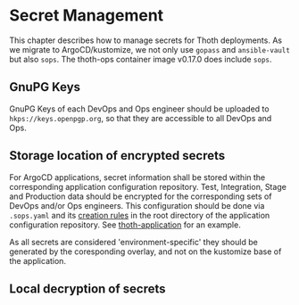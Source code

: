 # Secret Management

This chapter describes how to manage secrets for Thoth deployments. As we migrate to ArgoCD/kustomize, we not only
use `gopass` and `ansible-vault` but also `sops`. The thoth-ops container image v0.17.0 does include `sops`.

## GnuPG Keys

GnuPG Keys of each DevOps and Ops engineer should be uploaded to `hkps://keys.openpgp.org`, so that they are
accessible to all DevOps and Ops. 

## Storage location of encrypted secrets

For ArgoCD applications, secret information shall be stored within the corresponding application configuration
repository. Test, Integration, Stage and Production data should be encrypted for the corresponding sets of DevOps
and/or Ops engineers. This configuration should be done via `.sops.yaml` and its [creation rules](https://github.com/mozilla/sops#29using-sopsyaml-conf-to-select-kmspgp-for-new-files) in the root directory of the application
configuration repository. See [thoth-application](https://github.com/thoth-station/thoth-application/blob/master/.sops.yaml) for an example. 

As all secrets are considered 'environment-specific' they should be generated by the coresponding overlay, and not
on the kustomize base of the application.

## Local decryption of secrets
